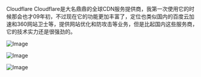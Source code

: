 Cloudflare
Cloudflare是大名鼎鼎的全球CDN服务提供商，我第一次使用它的时候那会也才09年初，不过现在它的功能更加丰富了，定位也类似国内的百度云加速和360网站卫士等，提供网站优化和防攻击等业务，但是比起国内这些服务商，它的技术实力还是很强劲的。

![Image](https://github.com/user-attachments/assets/aa68d120-f2cb-4f89-a53b-33af9ac50e1d)

![Image](https://github.com/user-attachments/assets/67331b52-ada4-4473-8681-409075497643)

![Image](https://github.com/user-attachments/assets/bda7d8ba-1e99-4efd-8251-c51f24dd842d)